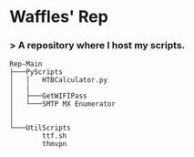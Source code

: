 # Waffles' Rep

### > A repository where I host my scripts.
```
Rep-Main
├───PyScripts
│   │   HTBCalculator.py
│   |
│   ├───GetWIFIPass
│   └───SMTP MX Enumerator
│ 
│
└───UtilScripts
        ttf.sh
        thmvpn
```
